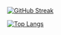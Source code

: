 [![GitHub Streak](https://streak-stats.demolab.com/?user=DenverCoder1&theme=monokai)](https://git.io/streak-stats)

[![Top Langs](https://github-readme-stats.vercel.app/api/top-langs/?username=OkeLDF&theme=monokai&layout=donut-vertical)](https://github.com/anuraghazra/github-readme-stats)
